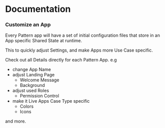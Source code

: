 # Documentation 
### Customize an App
Every Pattern app will have a set of initial configuration files that store in an App specific Shared State at runtime.

This to quickly adjust Settings, and make Apps more Use Case specific.

Check out all Details directly for each Pattern App. e.g

- change App Name
- adjust Landing Page
  - Welcome Message
  - Background
- adjust used Roles
  - Permission Control
- make it Live Apps Case Type specific 
  - Colors
  - Icons

and more.
